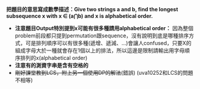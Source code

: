 **把題目的意思寫成數學描述：Give two strings a and b, find the longest subsequence x with x ∈ (a⋂b) and x is alphabetical order.**  

- **注意題目Output特別提到x可能有很多種請用alphabetical order：** 因為整個problem前段都只提到permutation跟sequence，沒有說明到底是哪種排序方式，可是排列順序可以有很多種(遞增、遞減、...)會讓人confused，只要X的組成字母大於一種就會存在1個以上的排法，所以這邊是限制請輸出用字母順序排列的x(alphabetical order)  
- **注意有的測資字串是含有空格的**  
-  ~~剛好課堂教到LCS，附上另一個使用DP的解法~~(錯誤)  (uva10252和LCS的問題不相等)
